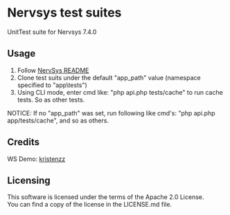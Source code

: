 # Nervsys test suites

UnitTest suite for Nervsys 7.4.0


## Usage

1. Follow [NervSys README](https://github.com/NervSys/NervSys/blob/master/README.md)  
2. Clone test suits under the default "app_path" value (namespace specified to "app\tests")  
3. Using CLI mode, enter cmd like: "php api.php tests/cache" to run cache tests. So as other tests.  

NOTICE: If no "app_path" was set, run following like cmd's: "php api.php app/tests/cache", and so as others.  


## Credits

WS Demo: [kristenzz](https://github.com/kristemZZ)  


## Licensing

This software is licensed under the terms of the Apache 2.0 License.  
You can find a copy of the license in the LICENSE.md file.